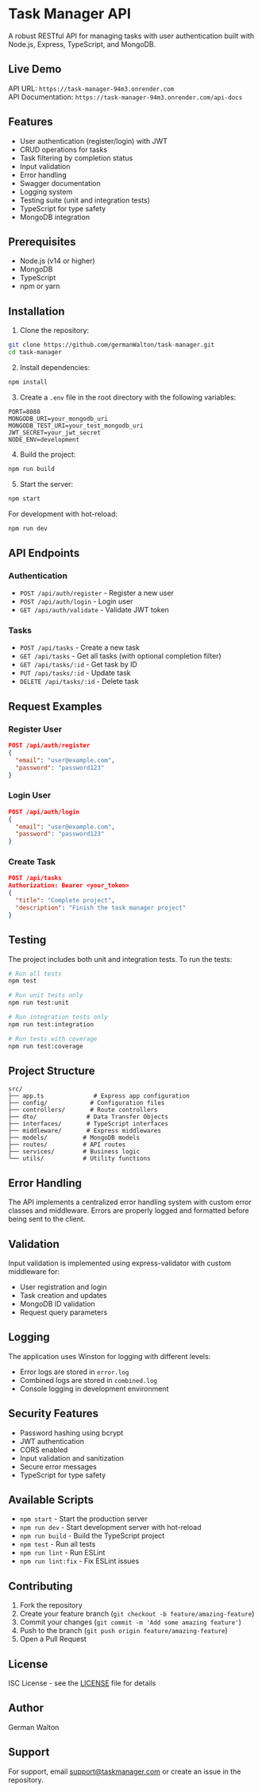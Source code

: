 # Task Manager API

A robust RESTful API for managing tasks with user authentication built with Node.js, Express, TypeScript, and MongoDB.

## Live Demo

API URL: `https://task-manager-94m3.onrender.com`  
API Documentation: `https://task-manager-94m3.onrender.com/api-docs`

## Features

- User authentication (register/login) with JWT
- CRUD operations for tasks
- Task filtering by completion status
- Input validation
- Error handling
- Swagger documentation
- Logging system
- Testing suite (unit and integration tests)
- TypeScript for type safety
- MongoDB integration

## Prerequisites

- Node.js (v14 or higher)
- MongoDB
- TypeScript
- npm or yarn

## Installation

1. Clone the repository:
```bash
git clone https://github.com/germanWalton/task-manager.git
cd task-manager
```

2. Install dependencies:
```bash
npm install
```

3. Create a `.env` file in the root directory with the following variables:
```env
PORT=8080
MONGODB_URI=your_mongodb_uri
MONGODB_TEST_URI=your_test_mongodb_uri
JWT_SECRET=your_jwt_secret
NODE_ENV=development
```

4. Build the project:
```bash
npm run build
```

5. Start the server:
```bash
npm start
```

For development with hot-reload:
```bash
npm run dev
```

## API Endpoints

### Authentication

- `POST /api/auth/register` - Register a new user
- `POST /api/auth/login` - Login user
- `GET /api/auth/validate` - Validate JWT token

### Tasks

- `POST /api/tasks` - Create a new task
- `GET /api/tasks` - Get all tasks (with optional completion filter)
- `GET /api/tasks/:id` - Get task by ID
- `PUT /api/tasks/:id` - Update task
- `DELETE /api/tasks/:id` - Delete task

## Request Examples

### Register User
```json
POST /api/auth/register
{
  "email": "user@example.com",
  "password": "password123"
}
```

### Login User
```json
POST /api/auth/login
{
  "email": "user@example.com",
  "password": "password123"
}
```

### Create Task
```json
POST /api/tasks
Authorization: Bearer <your_token>
{
  "title": "Complete project",
  "description": "Finish the task manager project"
}
```

## Testing

The project includes both unit and integration tests. To run the tests:

```bash
# Run all tests
npm test

# Run unit tests only
npm run test:unit

# Run integration tests only
npm run test:integration

# Run tests with coverage
npm run test:coverage
```

## Project Structure

```
src/
├── app.ts              # Express app configuration
├── config/            # Configuration files
├── controllers/       # Route controllers
├── dto/              # Data Transfer Objects
├── interfaces/       # TypeScript interfaces
├── middleware/       # Express middlewares
├── models/          # MongoDB models
├── routes/          # API routes
├── services/        # Business logic
└── utils/           # Utility functions
```

## Error Handling

The API implements a centralized error handling system with custom error classes and middleware. Errors are properly logged and formatted before being sent to the client.

## Validation

Input validation is implemented using express-validator with custom middleware for:
- User registration and login
- Task creation and updates
- MongoDB ID validation
- Request query parameters

## Logging

The application uses Winston for logging with different levels:
- Error logs are stored in `error.log`
- Combined logs are stored in `combined.log`
- Console logging in development environment

## Security Features

- Password hashing using bcrypt
- JWT authentication
- CORS enabled
- Input validation and sanitization
- Secure error messages
- TypeScript for type safety

## Available Scripts

- `npm start` - Start the production server
- `npm run dev` - Start development server with hot-reload
- `npm run build` - Build the TypeScript project
- `npm test` - Run all tests
- `npm run lint` - Run ESLint
- `npm run lint:fix` - Fix ESLint issues

## Contributing

1. Fork the repository
2. Create your feature branch (`git checkout -b feature/amazing-feature`)
3. Commit your changes (`git commit -m 'Add some amazing feature'`)
4. Push to the branch (`git push origin feature/amazing-feature`)
5. Open a Pull Request

## License

ISC License - see the [LICENSE](LICENSE) file for details

## Author

German Walton

## Support

For support, email support@taskmanager.com or create an issue in the repository.
